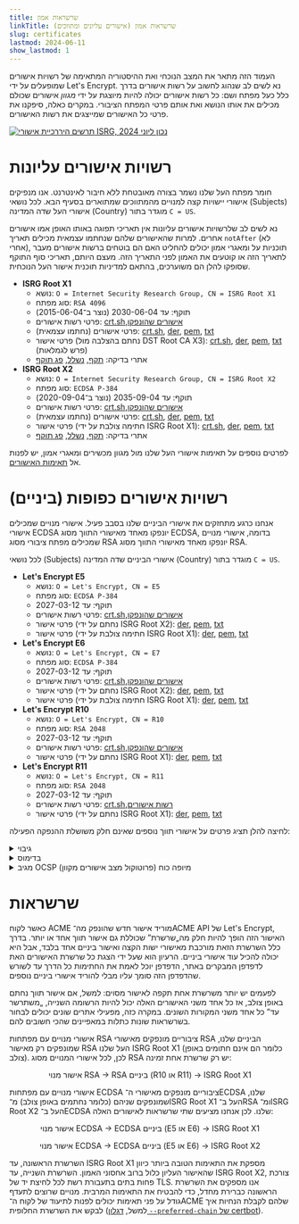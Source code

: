 ```yaml
---
title: שרשראות אמון
linkTitle: שרשראות אמון (אישורים עליונים ומתווכים)
slug: certificates
lastmod: 2024-06-11
show_lastmod: 1
---
```


העמוד הזה מתאר את המצב הנוכחי ואת ההיסטוריה המתאימה של רשויות אישורים שמופעלים על ידי Let's Encrypt. נא לשים לב שנהוג לחשוב על רשות אישורים בדרך כלל כעל מפתח ושם: כל רשות אישורים יכולה להיות מיוצגת על ידי _מגוון_ אישורים שכולם מכילים את אותו הנושא ואת אותם פרטי המפתח הציבורי. במקרים כאלה, סיפקנו את פרטי כל האישורים שמייצגים את רשות האישורים.

[![תרשים היררכיית אישורי ISRG, נכון ליוני 2024](/images/isrg-hierarchy.png)](/images/isrg-hierarchy.png)

# רשויות אישורים עליונות

חומר מפתח העל שלנו נשמר בצורה מאובטחת ללא חיבור לאינטרנט. אנו מנפיקים אישורי יישויות קצה למנויים מהמתווכים שמתוארים בסעיף הבא. לכל נושאי (Subjects) אישורי העל שדה המדינה (Country) מוגדר בתור `C = US`.

נא לשים לב שלרשויות אישורים עליונות אין תאריכי תפוגה באותו האופן אמו אישורים אחרים. למרות שהאישורים שלהם שנחתמו עצמאית מכילים תאריך `notAfter` (לא אחרי), תוכניות על ומאגרי אמון יכולים להחליט האם הם בוטחים ברשות אישורים מעבר לתאריך הזה או קוטעים את האמון לפני התאריך הזה. מעצם היותם, תאריכי סוף התוקף שסופקו להלן הם משוערכים, בהתאם למדיניות תוכנית אישור העל הנוכחית.

* **ISRG Root X1**
  * נושא: `O = Internet Security Research Group,‏ CN = ISRG Root X1`
  * סוג מפתח: `RSA 4096`
  * תוקף: עד 2030-06-04 (נוצר ב־2015-06-04)
  * פרטי רשות אישורים: [crt.sh](https://crt.sh/?caid=7394),‏ [אישורים שהונפקו](https://crt.sh/?Identity=%25&iCAID=7394)
  * פרטי אישורים (נחתמו עצמאית): [crt.sh](https://crt.sh/?id=9314791),‏ [der](/certs/isrgrootx1.der),‏ [pem](/certs/isrgrootx1.pem),‏ [txt](/certs/isrgrootx1.txt)
  * פרטי אישור (נחתם בהצלבה מול DST Root CA X3):‏ [crt.sh](https://crt.sh/?id=3958242236),‏ [der](/certs/isrg-root-x1-cross-signed.der),‏ [pem](/certs/isrg-root-x1-cross-signed.pem),‏ [txt](/certs/isrg-root-x1-cross-signed.txt) (פרש לגמלאות)
  * אתרי בדיקה: [תקף](https://valid-isrgrootx1.letsencrypt.org/), [נשלל](https://revoked-isrgrootx1.letsencrypt.org/), [פג תוקף](https://expired-isrgrootx1.letsencrypt.org/)
* **ISRG Root X2**
  * נושא: `O = Internet Security Research Group,‏ CN = ISRG Root X2`
  * סוג מפתח: `ECDSA P-384`
  * תוקף: עד 2035-09-04 (נוצר ב־2020-09-04)
  * פרטי רשות אישורים: [crt.sh](https://crt.sh/?caid=183269),‏ [אישורים שהונפקו](https://crt.sh/?Identity=%25&iCAID=183269)
  * פרטי אישורים (נחתמו עצמאית): [crt.sh](https://crt.sh/?id=3335562555),‏ [der](/certs/isrg-root-x2.der),‏ [pem](/certs/isrg-root-x2.pem),‏ [txt](/certs/isrg-root-x2.txt)
  * פרטי אישור (חתימה צולבת על ידי ISRG Root X1): [crt.sh](https://crt.sh/?id=3334561878),‏ [der](/certs/isrg-root-x2-cross-signed.der),‏ [pem](/certs/isrg-root-x2-cross-signed.pem),‏ [txt](/certs/isrg-root-x2-cross-signed.txt)
  * אתרי בדיקה: [תקף](https://valid-isrgrootx2.letsencrypt.org/), [נשלל](https://revoked-isrgrootx2.letsencrypt.org/), [פג תוקף](https://expired-isrgrootx2.letsencrypt.org/)

לפרטים נוספים על תאימות אישורי העל שלנו מול מגוון מכשירים ומאגרי אמון, יש לפנות אל [תאימות האישורים](/docs/cert-compat).

# רשויות אישורים כפופות (ביניים)

אנחנו כרגע מתחזקים את אישורי הביניים שלנו בסבב פעיל. אישורי מנויים שמכילים אישורי ECDSA יונפקו מאחד מאישורי התווך מסוג ECDSA, בדומה, אישורי מנויים שמכילים מפתח ציבורי מסוג RSA יונפקו מאחד מאישורי התווך מסוג RSA.

לכל נושאי (Subjects) אישורי הביניים שדה המדינה (Country) מוגדר בתור `C = US`.

* **Let's Encrypt E5**
  * נושא: `O = Let's Encrypt,‏ CN = E5`
  * סוג מפתח: `ECDSA P-384`
  * תוקף: עד 2027-03-12
  * פרטי רשות אישורים: [crt.sh](https://crt.sh/?caid=295810),‏ [אישורים שהונפקו](https://crt.sh/?Identity=%25&iCAID=295810)
  * פרטי אישור (נחתם על ידי ISRG Root X2): [der](/certs/2024/e5.der),‏ [pem](/certs/2024/e5.pem),‏ [txt](/certs/2024/e5.txt)
  * פרטי אישור (חתימה צולבת על ידי ISRG Root X1): [der](/certs/2024/e5-cross.der),‏ [pem](/certs/2024/e5-cross.pem),‏ [txt](/certs/2024/e5-cross.txt)
* **Let's Encrypt E6**
  * נושא: `O = Let's Encrypt,‏ CN = E7`
  * סוג מפתח: `ECDSA P-384`
  * תוקף: עד 2027-03-12
  * פרטי רשות אישורים: [crt.sh](https://crt.sh/?caid=295819),‏ [אישורים שהונפקו](https://crt.sh/?Identity=%25&iCAID=295819)
  * פרטי אישור (נחתם על ידי ISRG Root X2): [der](/certs/2024/e6.der),‏ [pem](/certs/2024/e6.pem),‏ [txt](/certs/2024/e6.txt)
  * פרטי אישור (חתימה צולבת על ידי ISRG Root X1): [der](/certs/2024/e6-cross.der),‏ [pem](/certs/2024/e6-cross.pem),‏ [txt](/certs/2024/e6-cross.txt)
* **Let's Encrypt R10**
  * נושא: `O = Let's Encrypt,‏ CN = R10`
  * סוג מפתח: `RSA 2048`
  * תוקף: עד 2027-03-12
  * פרטי רשות אישורים: [crt.sh](https://crt.sh/?caid=295814),‏ [אישורים שהונפקו](https://crt.sh/?Identity=%25&iCAID=295814)
  * פרטי אישור (נחתם על ידי ISRG Root X1): [der](/certs/2024/r10.der),‏ [pem](/certs/2024/r10.pem),‏ [txt](/certs/2024/r10.txt)
* **Let's Encrypt R11**
  * נושא: `O = Let's Encrypt,‏ CN = R11`
  * סוג מפתח: `RSA 2048`
  * תוקף: עד 2027-03-12
  * פרטי רשות אישורים: [crt.sh](https://crt.sh/?caid=295815),‏ [רשות אישורים](https://crt.sh/?Identity=%25&iCAID=295815)
  * פרטי אישור (נחתם על ידי ISRG Root X1): [der](/certs/2024/r11.der),‏ [pem](/certs/2024/r11.pem),‏ [txt](/certs/2024/r11.txt)

לחיצה להלן תציג פרטים על אישורי תווך נוספים שאינם חלק משושלת ההנפקה הפעילה:

<details>
<summary>גיבוי</summary>

לרשויות אישורי הביניים האלה יש אישורים שתקפים כרגע, אך לא מתבצעת מהם הנפקה עוד. אנו עשויים להתחיל להנפיק אישורי מנויים מהם בכל זמן נתון, ללא אזהרה.

* **Let's Encrypt E7**
  * נושא: `O = Let's Encrypt,‏ CN = E7`
  * סוג מפתח: `ECDSA P-384`
  * תוקף: עד 2027-03-12
  * פרטי רשות אישורים: [crt.sh](https://crt.sh/?caid=295813),‏ [אישורים שהונפקו](https://crt.sh/?Identity=%25&iCAID=295813)
  * פרטי אישור (נחתם על ידי ISRG Root X2): [der](/certs/2024/e7.der),‏ [pem](/certs/2024/e7.pem),‏ [txt](/certs/2024/e7.txt)
  * פרטי אישור (חתימה צולבת על ידי ISRG Root X1): [der](/certs/2024/e7-cross.der),‏ [pem](/certs/2024/e7-cross.pem),‏ [txt](/certs/2024/e7-cross.txt)
* **Let's Encrypt E8**
  * נושא: `O = Let's Encrypt,‏ CN = E8`
  * סוג מפתח: `ECDSA P-384`
  * תוקף: עד 2027-03-12
  * פרטי רשות אישורים: [crt.sh](https://crt.sh/?caid=295809),‏ [אישורים שהונפקו](https://crt.sh/?Identity=%25&iCAID=295809)
  * פרטי אישור (נחתם על ידי ISRG Root X2): [der](/certs/2024/e8.der),‏ [pem](/certs/2024/e8.pem),‏ [txt](/certs/2024/e8.txt)
  * פרטי אישור (חתימה צולבת על ידי ISRG Root X1): [der](/certs/2024/e8-cross.der),‏ [pem](/certs/2024/e8-cross.pem),‏ [txt](/certs/2024/e8-cross.txt)
* **Let's Encrypt E9**
  * נושא: `O = Let's Encrypt,‏ CN = E9`
  * סוג מפתח: `ECDSA P-384`
  * תוקף: עד 2027-03-12
  * פרטי רשות אישורים: [crt.sh](https://crt.sh/?caid=295812),‏ [אישורים שהונפקו](https://crt.sh/?Identity=%25&iCAID=295812)
  * פרטי אישור (נחתם על ידי ISRG Root X2): [der](/certs/2024/e9.der),‏ [pem](/certs/2024/e9.pem),‏ [txt](/certs/2024/e9.txt)
  * פרטי אישור (חתימה צולבת על ידי ISRG Root X1): [der](/certs/2024/e9-cross.der),‏ [pem](/certs/2024/e9-cross.pem),‏ [txt](/certs/2024/e9-cross.txt)
* **Let's Encrypt R12**
  * נושא: `O = Let's Encrypt,‏ CN = R12`
  * סוג מפתח: `RSA 2048`
  * תוקף: עד 2027-03-12
  * פרטי רשות אישורים: [crt.sh](https://crt.sh/?caid=295816),‏ [אישורים שהונפקו](https://crt.sh/?Identity=%25&iCAID=295816)
  * פרטי אישור (נחתם על ידי ISRG Root X1): [der](/certs/2024/r12.der),‏ [pem](/certs/2024/r12.pem),‏ [txt](/certs/2024/r12.txt)
* **Let's Encrypt R13**
  * נושא: `O = Let's Encrypt,‏ CN = R13`
  * סוג מפתח: `RSA 2048`
  * תוקף: עד 2027-03-12
  * פרטי רשות אישורים: [crt.sh](https://crt.sh/?caid=295817),‏ [אישורים שהונפקו](https://crt.sh/?Identity=%25&iCAID=295817)
  * פרטי אישור (נחתם על ידי ISRG Root X1): [der](/certs/2024/r13.der),‏ [pem](/certs/2024/r13.pem),‏ [txt](/certs/2024/r13.txt)
* **Let's Encrypt R14**
  * נושא: `O = Let's Encrypt,‏ CN = R14`
  * סוג מפתח: `RSA 2048`
  * תוקף: עד 2027-03-12
  * פרטי רשות אישורים: [crt.sh](https://crt.sh/?caid=295818),‏ [אישורים שהונפקו](https://crt.sh/?Identity=%25&iCAID=295818)
  * פרטי אישור (נחתם על ידי ISRG Root X1): [der](/certs/2024/r14.der),‏ [pem](/certs/2024/r14.pem),‏ [txt](/certs/2024/r14.txt)

</details>

<details>
<summary>בדימוס</summary>

רשויות אישורי הביניים האלה לא משמשות עוד להנפקת אישורי מנויים. לאלו שעדיין יש להם אישורים תקפים יכולים להפיק תגובות OCSP (פרוטוקול מצב אישורים מקוון) ו/או CRLs (רשימות שלילת אישורים).

* **Let's Encrypt E1**
  * נושא: `O = Let's Encrypt,‏ CN = E1`
  * סוג מפתח: `ECDSA P-384`
  * תוקף: עד 2025-09-15
  * פרטי רשות אישורים: [crt.sh](https://crt.sh/?caid=183283),‏ [אישורים שהונפקו](https://crt.sh/?Identity=%25&iCAID=183283)
  * פרטי אישור (נחתם על ידי ISRG Root X2): [crt.sh](https://crt.sh/?id=3334671964),‏ [der](/certs/lets-encrypt-e1.der),‏ [pem](/certs/lets-encrypt-e1.pem),‏ [txt](/certs/lets-encrypt-e1.txt)
* **Let's Encrypt E2**
  * נושא: `O = Let's Encrypt,‏ CN = E2`
  * סוג מפתח: `ECDSA P-384`
  * תוקף: עד 2025-09-15
  * פרטי רשות אישורים: [crt.sh](https://crt.sh/?caid=183284),‏ [אישורים שהונפקו](https://crt.sh/?Identity=%25&iCAID=183284)
  * פרטי אישורים (נחתם על ידי ISRG Root X2): [crt.sh](https://crt.sh/?id=3334671963),‏ [der](/certs/lets-encrypt-e2.der),‏ [pem](/certs/lets-encrypt-e2.pem),‏ [txt](/certs/lets-encrypt-e2.txt)
* **Let's Encrypt R3**
  * נושא: `O = Let's Encrypt,‏ CN = R3`
  * סוג מפתח: `RSA 2048`
  * תוקף: עד 2025-09-15
  * פרטי רשות אישורים: [crt.sh](https://crt.sh/?caid=183267),‏ [אישורים שהונפקו](https://crt.sh/?Identity=%25&iCAID=183267)
  * פרטי אישור (נחתם על ידי ISRG Root X1): [crt.sh](https://crt.sh/?id=3334561879),‏ [der](/certs/lets-encrypt-r3.der),‏ [pem](/certs/lets-encrypt-r3.pem),‏ [txt](/certs/lets-encrypt-r3.txt)
  * פרטי אישור (חתימה צולבת על ידי IdenTrust): [crt.sh](https://crt.sh/?id=3479778542),‏ [der](/certs/lets-encrypt-r3-cross-signed.der),‏ [pem](/certs/lets-encrypt-r3-cross-signed.pem),‏ [txt](/certs/lets-encrypt-r3-cross-signed.txt)
* **Let's Encrypt R4**
  * נושא: `O = Let's Encrypt,‏ CN = R4`
  * סוג מפתח: `RSA 2048`
  * תוקף: עד 2025-09-15
  * פרטי רשות אישורים: [crt.sh](https://crt.sh/?caid=183268),‏ [אישורים שהונפקו](https://crt.sh/?Identity=%25&iCAID=183268)
  * פרטי אישור (נחתם על ידי ISRG Root X1): [crt.sh](https://crt.sh/?id=3334561877),‏ [der](/certs/lets-encrypt-r4.der),‏ [pem](/certs/lets-encrypt-r4.pem),‏ [txt](/certs/lets-encrypt-r4.txt)
  * פרטי אישור (חתימה צולבת על ידי IdenTrust): [crt.sh](https://crt.sh/?id=3479778543),‏ [der](/certs/lets-encrypt-r4-cross-signed.der),‏ [pem](/certs/lets-encrypt-r4-cross-signed.pem),‏ [txt](/certs/lets-encrypt-r4-cross-signed.txt)
* **רשות Let's Encrypt X1**
  * נושא: `O = Let's Encrypt,‏ CN = Let's Encrypt Authority X1`
  * סוג מפתח: `RSA 2048`
  * תוקף: פג ב־2020-06-04
  * פרטי רשות אישורים: [crt.sh](https://crt.sh/?caid=7395),‏ [אישורים שהונפקו](https://crt.sh/?Identity=%25&iCAID=7395)
  * פרטי אישור (נחתם על ידי ISRG Root X1): [crt.sh](https://crt.sh/?id=9314792),‏ [der](/certs/letsencryptauthorityx1.der),‏ [pem](/certs/letsencryptauthorityx1.pem),‏ [txt](/certs/letsencryptauthorityx1.txt)
  * פרטי אישור (חתימה צולבת על ידי IdenTrust): [crt.sh](https://crt.sh/?id=10235198),‏ [der](/certs/lets-encrypt-x1-cross-signed.der),‏ [pem](/certs/lets-encrypt-x1-cross-signed.pem),‏ [txt](/certs/lets-encrypt-x1-cross-signed.txt)
* **רשות Let's Encrypt X2**
  * נושא: `O = Let's Encrypt,‏ CN = Let's Encrypt Authority X2`
  * סוג מפתח: `RSA 2048`
  * תוקף: פג ב־2020-06-04
  * פרטי רשות אישורים: [crt.sh](https://crt.sh/?caid=9745),‏ [אישורים שהונפקו](https://crt.sh/?Identity=%25&iCAID=9745)
  * פרטי אישור (נחתם על ידי ISRG Root X1): [crt.sh](https://crt.sh/?id=12721505),‏ [der](/certs/letsencryptauthorityx2.der),‏ [pem](/certs/letsencryptauthorityx2.pem),‏ [txt](/certs/letsencryptauthorityx2.txt)
  * פרטי אישור (חתימה צולבת על ידי IdenTrust): [crt.sh](https://crt.sh/?id=10970235),‏ [der](/certs/lets-encrypt-x2-cross-signed.der),‏ [pem](/certs/lets-encrypt-x2-cross-signed.pem),‏ [txt](/certs/lets-encrypt-x2-cross-signed.txt)
* **רשות Let's Encrypt X3**
  * נושא: `O = Let's Encrypt,‏ CN = Let's Encrypt Authority X3`
  * סוג מפתח: `RSA 2048`
  * תוקף: פג ב־2021-10-06
  * פרטי רשות אישורים: [crt.sh](https://crt.sh/?caid=16418),‏ [אישורים שהונפקו](https://crt.sh/?Identity=%25&iCAID=16418)
  * פרטי אישור (נחתם על ידי ISRG Root X1): [crt.sh](https://crt.sh/?id=47997543),‏ [der](/certs/letsencryptauthorityx3.der),‏ [pem](/certs/letsencryptauthorityx3.pem),‏ [txt](/certs/letsencryptauthorityx3.txt)
  * פרטי אישור (חתימה צולבת על ידי IdenTrust): [crt.sh](https://crt.sh/?id=15706126),‏ [der](/certs/lets-encrypt-x3-cross-signed.der),‏ [pem](/certs/lets-encrypt-x3-cross-signed.pem),‏ [txt](/certs/lets-encrypt-x3-cross-signed.txt)
* **רשות Let's Encrypt X4**
  * נושא: `O = Let's Encrypt,‏ CN = Let's Encrypt Authority X4`
  * סוג מפתח: `RSA 2048`
  * תוקף: פג ב־2021-10-06
  * פרטי רשות אישורים: [crt.sh](https://crt.sh/?caid=16429),‏ [אישורים שהונפקו](https://crt.sh/?Identity=%25&iCAID=16429)
  * פרטי אישור (נחתם על ידי ISRG Root X1): [crt.sh](https://crt.sh/?id=47997546),‏ [der](/certs/letsencryptauthorityx4.der),‏ [pem](/certs/letsencryptauthorityx4.pem),‏ [txt](/certs/letsencryptauthorityx4.txt)
  * פרטי אישור (חתימה צולבת על ידי IdenTrust): [crt.sh](https://crt.sh/?id=15710291),‏ [der](/certs/lets-encrypt-x4-cross-signed.der),‏ [pem](/certs/lets-encrypt-x4-cross-signed.pem),‏ [txt](/certs/lets-encrypt-x4-cross-signed.txt)

</details>

<details>
<summary>מגיב OCSP (פרוטוקול מצב אישורים מקוון) מיופה כוח</summary>

צמד מפתחות זה שימש בעבר לחתום על בקשות OCSP בנוגע למצב אישורי הביניים של Let's Encrypt מטעם אישור העל של Let's Encrypt כך שניתן יהיה לשמור על מפתח העל באופן מאובטח בניתוק מוחלט מהאינטרנט. איננו מנפיקים עוד תגובות OCSP לאישורי הביניים שלנו, במקום אנו מנפיקים רשימות שלילה מאישור העל שלנו כדי למסור את מצב שלילת אישורי הביניים.

* **ISRG Root OCSP X1**
  * נושא: `O = Internet Security Research Group,‏ CN = ISRG Root OCSP X1`
  * סוג מפתח: `RSA 2048`
  * תוקף: עד 2025-06-10
  * פרטי אישור (נחתם על ידי ISRG Root X1): [crt.sh](https://crt.sh/?id=2929281974),‏ [der](/certs/isrg-root-ocsp-x1.der),‏ [pem](/certs/isrg-root-ocsp-x1.pem),‏ [txt](/certs/isrg-root-ocsp-x1.txt)
  * פרטי אישור (נחתם על ידי ISRG Root X1): [crt.sh](https://crt.sh/?id=142051103) (התוקף פג)

</details>
<p><!-- to get the right line spacing after a block element --></p>

# שרשראות

כאשר לקוח ACME מוריד אישור חדש שהונפק מה־ACME API של Let's Encrypt, האישור הזה הופך להיות חלק מה„שרשרת” שכוללת גם אישור תווך אחד או יותר. בדרך כלל השרשרת הזאת מורכבת מאישורי ישות הקצה ואישור ביניים אחד בלבד, אבל היא יכולה להכיל עוד אישורי ביניים. הרעיון הוא שעל ידי הצגת כל שרשרת האישורים האת לדפדפן המבקרים באתר, הדפדפן יוכל לאמת את החתימות כל הדרך עד לשורש שהדפדפן הזה סומך עליו מבלי להוריד אישורי ביניים נוספים.

לפעמים יש יותר משרשרת אחת תקפה לאישור מסוים: למשל, אם אישור תווך נחתם באופן צולב, אז כל אחד משני האישורים האלה יכול להיות הרשומה השנייה, „משתרשר עד” כל אחד משני המקורות השונים. במקרה כזה, מפעילי אתרים שונים יכולים לבחור בשרשראות שונות כתלות במאפיינים שהכי חשובים להם.

אישורי מנויים עם מפתחות RSA ציבוריים מונפקים מאישורי RSA הביניים שלנו, שמונפקים רק מאישור RSA העל שלנו ISRG Root X1 (כלומר הם אינם חתומים באופן צולב). לכן, לכל אישורי המנויים מסוג RSA יש רק שרשרת אחת זמינה:

<div style="text-align: center">
אישור מנוי RSA → RSA ביניים (R10 או R11) → ISRG Root X1
</div>
<p><!-- to get the right line spacing after a block element --></p>

אישורי מנויים עם מפתחות ECDSA ציבוריים מונפקים מאישורי ה־ECDSA שלנו, שמונפקים שניהם (כלומר נחתמים באופן צולב) מ־ISRG Root X1 העל ב־RSA ומ־ISRG Root X2 העל ב־ECDSA שלנו. לכן אנחנו מציעים שתי שרשראות לאישורים האלה:

<div style="text-align: center">
אישור מנוי ECDSA → ECDSA ביניים (E5 או E6) → ISRG Root X1

אישור מנוי ECDSA → ECDSA ביניים (E5 או E6) → ISRG Root X2
</div>
<p><!-- to get the right line spacing after a block element --></p>

השרשרת הראשונה, עד ISRG Root X1 מספקת את התאימות הטובה ביותר כיוון שהאישור העליון כלול ברוב אחסוני האמון. השרשרת השנייה, עד ISRG Root X2, צורכת פחות בתים בתעבורת רשת לכל לחיצת יד של TLS. אנו מספקים את השרשרת הראשונה כברירת מחדל, כדי להבטיח את התאימות המרבית. מנויים שרוצים לתעדף גודל על פני תאימות יכולים לפנות לתיעוד של לקוח ה־ACME שלהם לקבלת הנחיות איך לבקש את השרשרת החלופית (למשל, [דגלון ‎`--preferred-chain` של certbot](https://eff-certbot.readthedocs.io/en/stable/using.html#certbot-command-line-options)).
